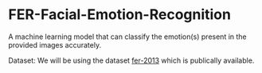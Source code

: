 # FER-Facial-Emotion-Recognition
A machine learning model that can classify the emotion(s) present in the provided images accurately.

Dataset:
We will be using the dataset [fer-2013](https://www.kaggle.com/datasets/ashishpatel26/facial-expression-recognitionferchallenge) which is publically available.
